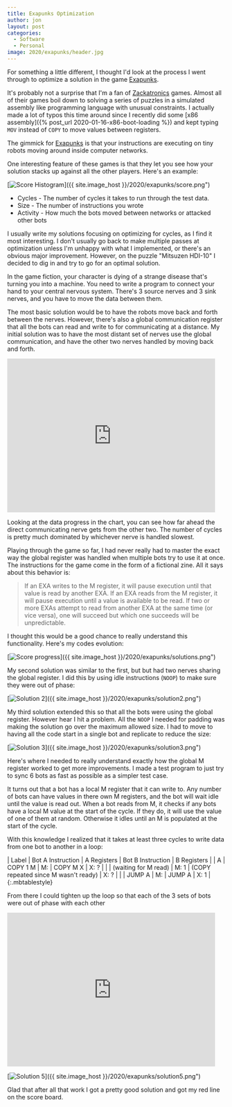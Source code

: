```yaml
---
title: Exapunks Optimization
author: jon
layout: post
categories:
  - Software
  - Personal
image: 2020/exapunks/header.jpg
---
```


For something a little different, I thought I'd look at the process I went through to optimize a solution in the game [Exapunks](http://www.zachtronics.com/exapunks/).

It's probably not a surprise that I'm a fan of [Zackatronics](http://www.zachtronics.com/) games. Almost all of their games boil down to solving a series of puzzles in a simulated assembly like programming language with unusual constraints. I actually made a lot of typos this time around since I recently did some [x86 assembly]({% post_url 2020-01-16-x86-boot-loading %}) and kept typing `MOV` instead of `COPY` to move values between registers.

The gimmick for [Exapunks](http://www.zachtronics.com/exapunks/) is that your instructions are executing on tiny robots moving around inside computer networks.

One interesting feature of these games is that they let you see how your solution stacks up against all the other players. Here's an example:

[<img class="aligncenter wp-image-373 size-medium" src="{{ site.image_host }}/2020/exapunks/score.png" alt="Score Histogram">]({{ site.image_host }}/2020/exapunks/score.png")

 * Cycles - The number of cycles it takes to run through the test data.
 * Size - The number of instructions you wrote
 * Activity - How much the bots moved between networks or attacked other bots

 I usually write my solutions focusing on optimizing for cycles, as I find it most interesting. I don't usually go back to make multiple passes at optimization unless I'm unhappy with what I implemented, or there's an obvious major improvement. However, on the puzzle "Mitsuzen HDI-10" I decided to dig in and try to go for an optimal solution.

 In the game fiction, your character is dying of a strange disease that's turning you into a machine. You need to write a program to connect your hand to your central nervous system. There's 3 source nerves and 3 sink nerves, and you have to move the data between them.

 The most basic solution would be to have the robots move back and forth between the nerves. However, there's also a global communication register that all the bots can read and write to for communicating at a distance. My initial solution was to have the most distant set of nerves use the global communication, and have the other two nerves handled by moving back and forth.

<iframe src="https://giphy.com/embed/kG9fqeD1DNs0ucF27R" width="480" height="355" frameBorder="0" class="giphy-embed" allowFullScreen></iframe>

Looking at the data progress in the chart, you can see how far ahead the direct communicating nerve gets from the other two. The number of cycles is pretty much dominated by whichever nerve is handled slowest.

Playing through the game so far, I had never really had to master the exact way the global register was handled when multiple bots try to use it at once. The instructions for the game come in the form of a fictional zine. All it says about this behavior is:

> If an EXA writes to the M register, it will pause execution until that value is read by
> another EXA. If an EXA reads from the M register, it will pause execution until a
> value is available to be read. If two or more EXAs attempt to read from another EXA
> at the same time (or vice versa), one will succeed but which one succeeds will be
> unpredictable.

I thought this would be a good chance to really understand this functionality. Here's my codes evolution:

[<img class="aligncenter wp-image-373 size-medium" src="{{ site.image_host }}/2020/exapunks/solutions.png" alt="Score progress">]({{ site.image_host }}/2020/exapunks/solutions.png")

My second solution was similar to the first, but but had two nerves sharing the global register. I did this by using idle instructions (`NOOP`) to make sure they were out of phase:

[<img class="aligncenter wp-image-373 size-medium" src="{{ site.image_host }}/2020/exapunks/solution2.png" alt="Solution 2">]({{ site.image_host }}/2020/exapunks/solution2.png")

My third solution extended this so that all the bots were using the global register. However hear I hit a problem. All the `NOOP` I needed for padding was making the solution go over the maximum allowed size. I had to move to having all the code start in a single bot and replicate to reduce the size:

[<img class="aligncenter wp-image-373 size-medium" src="{{ site.image_host }}/2020/exapunks/solution3.png" alt="Solution 3">]({{ site.image_host }}/2020/exapunks/solution3.png")

Here's where I needed to really understand exactly how the global M register worked to get more improvements. I made a test program to just try to sync 6 bots as fast as possible as a simpler test case.

It turns out that a bot has a local M register that it can write to. Any number of bots can have values in there own M registers, and the bot will wait idle until the value is read out. When a bot reads from M, it checks if any bots have a local M value at the start of the cycle. If they do, it will use the value of one of them at random. Otherwise it idles until an M is populated at the start of the cycle.

With this knowledge I realized that it takes at least three cycles to write data from one bot to another in a loop:

| Label | Bot A Instruction | A Registers | Bot B Instruction | B Registers |
| A | COPY 1 M | M: | COPY M X | X: ? |
|  | (waiting for M read) | M: 1 | (COPY repeated since M wasn't ready) | X: ? |
|  | JUMP A | M: | JUMP A | X: 1 |
{:.mbtablestyle}

From there I could tighten up the loop so that each of the 3 sets of bots were out of phase with each other

<iframe src="https://giphy.com/embed/WTiMguJ4VerjfcaAPy" width="480" height="355" frameBorder="0" class="giphy-embed" allowFullScreen></iframe>

[<img class="aligncenter wp-image-373 size-medium" src="{{ site.image_host }}/2020/exapunks/solution5.png" alt="Solution 5">]({{ site.image_host }}/2020/exapunks/solution5.png")

Glad that after all that work I got a pretty good solution and got my red line on the score board.
